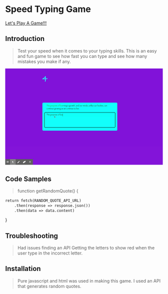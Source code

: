 # Speed Typing Game

[Let's Play A Game!!!](https://britt-hub.github.io/Typing-Game/)


## Introduction

> Test your speed when it comes to your typing skills. This is an easy and fun game to see how fast you can type and see how many mistakes you make if any.

![Employee Tracker](SpeedTypingGame.gif)


## Code Samples

> function getRandomQuote() {

    return fetch(RANDOM_QUOTE_API_URL)
        .then(response => response.json())
        .then(data => data.content)
}

## Troubleshooting

> Had issues finding an API
> Getting the letters to show red when the user type in the incorrect letter.

## Installation

> Pure javascript and html was used in making this game. I used an API that generates random quotes.



